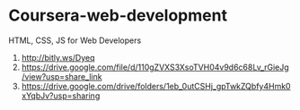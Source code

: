 # Coursera-web-development
HTML, CSS, JS for Web Developers
1. http://bitly.ws/Dyeq
2. https://drive.google.com/file/d/110gZVXS3XsoTVH04v9d6c68Lv_rGieJg/view?usp=share_link
3. https://drive.google.com/drive/folders/1eb_0utCSHj_gpTwkZQbfy4Hmk0xYqbJv?usp=sharing
